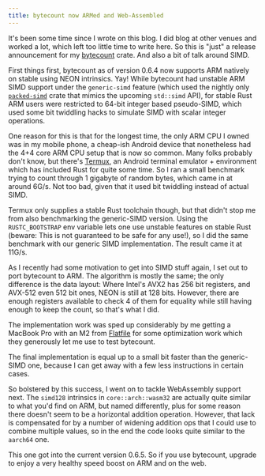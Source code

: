 ```yaml
---
title: bytecount now ARMed and Web-Assembled
---
```


It's been some time since I wrote on this blog. I did blog at other venues and worked a lot, which left too little time to write here. So this is "just" a release announcement for my [bytecount](https://github.com/llogiq/bytecount) crate. And also a bit of talk around SIMD.

First things first, bytecount as of version 0.6.4 now supports ARM natively on stable using NEON intrinsics. Yay! While bytecount had unstable ARM SIMD support under the `generic-simd` feature (which used the nightly only [`packed-simd`](https://docs.rs/packed-simd) crate that mimics the upcoming `std::simd` API), for stable Rust ARM users were restricted to 64-bit integer based pseudo-SIMD, which used some bit twiddling hacks to simulate SIMD with scalar integer operations.

One reason for this is that for the longest time, the only ARM CPU I owned was in my mobile phone, a cheap-ish Android device that nonetheless had the 4+4 core ARM CPU setup that is now so common. Many folks probably don't know, but there's [Termux](https://termux.dev/), an Android terminal emulator + environment which has included Rust for quite some time. So I ran a small benchmark trying to count through 1 gigabyte of random bytes, which came in at around 6G/s. Not too bad, given that it used bit twiddling instead of actual SIMD.

Termux only supplies a stable Rust toolchain though, but that didn't stop me from also benchmarking the generic-SIMD version. Using the `RUSTC_BOOTSTRAP` env variable lets one use unstable features on stable Rust (beware: This is not guaranteed to be safe for any use!), so I did the same benchmark with our generic SIMD implementation. The result came it at 11G/s.

As I recently had some motivation to get into SIMD stuff again, I set out to port bytecount to ARM. The algorithm is mostly the same; the only difference is the data layout: Where Intel's AVX2 has 256 bit registers, and AVX-512 even 512 bit ones, NEON is still at 128 bits. However, there are enough registers available to check 4 of them for equality while still having enough to keep the count, so that's what I did.

The implementation work was sped up considerably by me getting a MacBook Pro with an M2 from [Flatfile](https://flatfile.com/) for some optimization work which they generously let me use to test bytecount.

The final implementation is equal up to a small bit faster than the generic-SIMD one, because I can get away with a few less instructions in certain cases.

So bolstered by this success, I went on to tackle WebAssembly support next. The `simd128` intrinsics in `core::arch::wasm32` are actually quite similar to what you'd find on ARM, but named differently, plus for some reason there doesn't seem to be a horizontal addition operation. However, that lack is compensated for by a number of widening addition ops that I could use to combine multiple values, so in the end the code looks quite similar to the `aarch64` one.

This one got into the current version 0.6.5. So if you use bytecount, upgrade to enjoy a very healthy speed boost on ARM and on the web.